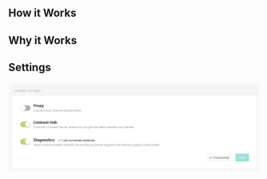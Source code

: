 <!--
title: "Diagnostics"
description: "Information and guidance on diagnostics for your organization"
tags: "Admin eop diagnostics super administration"
-->

## How it Works

## Why it Works

## Settings 


<a href="assets/images/Diagnostics-toggle.png" rel="lightbox" title="Use the toggle to enable Diagnostics"><img class="thumbnail" src="assets/images/Diagnostics-toggle.png"/></a>

 
